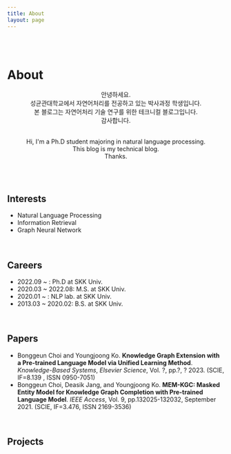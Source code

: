 ```yaml
---
title: About
layout: page
---
```

<br><br>

# About

<p align="center">안녕하세요.<br>
성균관대학교에서 자연어처리를 전공하고 있는 박사과정 학생입니다.<br>
본 블로그는 자연어처리 기술 연구를 위한 테크니컬 블로그입니다.<br>
감사합니다.
<br><br>
<p align="center">Hi, I'm a Ph.D student majoring in natural language processing.<br>
This blog is my technical blog.<br>
Thanks.</p>
<br><br>

<h2>Interests</h2>
<ul class="interest-list">
	<li>Natural Language Processing</li>
	<li>Information Retrieval</li>
	<li>Graph Neural Network</li>
</ul>
<br>
<h2>Careers</h2>
<ul class="careers">
	<li>2022.09 ~ : Ph.D at SKK Univ.</li>
	<li>2020.03 ~ 2022.08: M.S. at SKK Univ.</li>
	<li>2020.01 ~ : NLP lab. at SKK Univ.</li>
    	<li>2013.03 ~ 2020.02: B.S. at SKK Univ.</li>
</ul>
<br>
<h2>Papers</h2>
<ul class="paper-list">
	<li>Bonggeun Choi and Youngjoong Ko. <strong>Knowledge Graph Extension with a Pre-trained Language Model via Unified Learning Method</strong>. <em>Knowledge-Based Systems</em>, <em>Elsevier Science</em>, Vol. ?, pp.?, ? 2023. (SCIE, IF=8.139 , ISSN 0950-7051)</li>
	<li>Bonggeun Choi, Deasik Jang, and Youngjoong Ko. <strong>MEM-KGC: Masked Entity Model for Knowledge Graph Completion with Pre-trained Language Model</strong>. <em>IEEE Access</em>, Vol. 9, pp.132025-132032, September 2021. (SCIE, IF=3.476, ISSN 2169-3536)</li>
	
</ul>
<br>
<h2>Projects</h2>
<ul class="project-list">

</ul>
